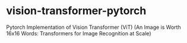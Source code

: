 # vision-transformer-pytorch
Pytorch  Implementation of Vision Transformer (ViT) (An Image is Worth 16x16 Words: Transformers for Image Recognition at Scale)
